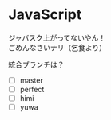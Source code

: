 # JavaScript

ジャバスク上がってないやん！  
ごめんなさいナリ（乞食より）  
  
統合ブランチは？  
- [ ] master
- [ ] perfect
- [ ] himi
- [ ] yuwa
